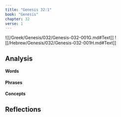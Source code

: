 ```yaml
---
title: "Genesis 32:1"
book: "Genesis"
chapter: 32
verse: 1
---
```

![[/Greek/Genesis/032/Genesis-032-001G.md#Text]]
![[/Hebrew/Genesis/032/Genesis-032-001H.md#Text]]

## Analysis

#### Words

#### Phrases

#### Concepts

## Reflections
